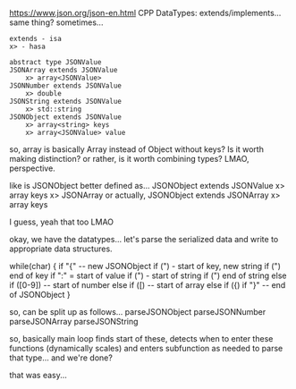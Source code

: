 https://www.json.org/json-en.html
CPP DataTypes:
    extends/implements... same thing? sometimes...

    extends - isa
    x> - hasa

    abstract type JSONValue
    JSONArray extends JSONValue
        x> array<JSONValue>
    JSONNumber extends JSONValue
        x> double
    JSONString extends JSONValue
        x> std::string
    JSONObject extends JSONValue
        x> array<string> keys
        x> array<JSONValue> value

so, array is basically Array instead of Object without keys? Is it worth making distinction? or rather, is it worth combining types? LMAO, perspective.

like is JSONObject better defined as...
    JSONObject extends JSONValue
        x> array<string> keys
        x> JSONArray
or actually,
    JSONObject extends JSONArray
        x> array<string> keys

I guess, yeah that too LMAO

okay, we have the datatypes... let's parse the serialized data and write to appropriate data structures.

while(char) {
    if "{" -- new JSONObject
        if (") - start of key, new string
            if (") end of key
        if ":" = start of value
            if (") - start of string
                if (") end of string
            else if ([0-9]) -- start of number
            else if ([) -- start of array
            else if ({)
        if "}" -- end of JSONObject
}

so, can be split up as follows...
    parseJSONObject
    parseJSONNumber
    parseJSONArray
    parseJSONString

so, basically main loop finds start of these, detects when to enter these functions (dynamically scales) and enters subfunction as needed to parse that type... and we're done?

that was easy...